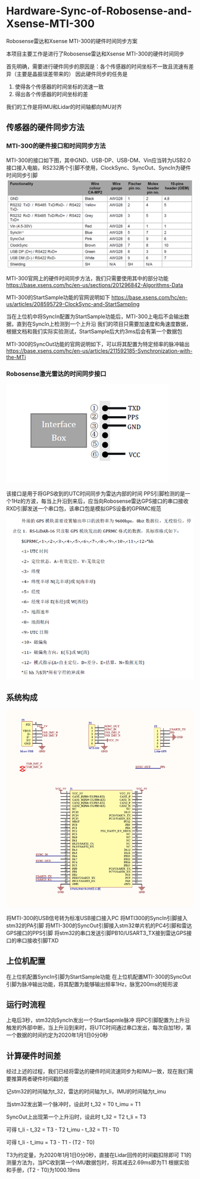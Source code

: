 # Hardware-Sync-of-Robosense-and-Xsense-MTI-300
  Robosense雷达和Xsense MTI-300的硬件时间同步方案

  本项目主要工作是进行了Robosense雷达和Xsense MTI-300的硬件时间同步

  首先明确，需要进行硬件同步的原因是：各个传感器的时间坐标不一致且流速有差异（主要是晶振误差带来的）
  因此硬件同步的任务是
  1. 使得各个传感器的时间坐标的流速一致
  2. 得出各个传感器的时间坐标的差

  我们的工作是将IMU和Lidar的时间轴都向IMU对齐

## 传感器的硬件同步方法
### MTI-300的硬件接口和时间同步方法

  MTI-300的接口如下图，其中GND、USB-DP、USB-DM、Vin应当转为USB2.0接口接入电脑，RS232两个引脚不使用，ClockSync、SyncOut、SyncIn为硬件时间同步引脚
  ![MTI-300接口线序](https://github.com/YangTiankai/Hardware-Sync-of-Robosense-and-Xsense-MTI-300/blob/master/readmefile/MTI-300.PNG)

  MTI-300官网上的硬件时间同步方法，我们只需要使用其中的部分功能
  https://base.xsens.com/hc/en-us/sections/201296842-Algorithms-Data

  MTI-300的StartSample功能的官网说明如下
  https://base.xsens.com/hc/en-us/articles/208595729-ClockSync-and-StartSampling

  当在上位机中将SyncIn配置为StartSample功能后，MTI-300上电后不会输出数据，直到在SyncIn上检测到一个上升沿
  我们的项目只需要加速度和角速度数据，根据文档和我们实际实验测试，StartSample后大约3ms后会有第一个数据包

MTI-300的SyncOut功能的官网说明如下，可以将其配置为特定频率的脉冲输出
https://base.xsens.com/hc/en-us/articles/211592185-Synchronization-with-the-MTi

### Robosense激光雷达的时间同步接口
![Robosense GPS同步接口](https://github.com/YangTiankai/Hardware-Sync-of-Robosense-and-Xsense-MTI-300/blob/master/readmefile/LidarGPS.PNG)

  该接口是用于将GPS收到的UTC时间同步为雷达内部的时间
  PPS引脚检测的是一个1Hz的方波，每当上升沿到来后，应当向Robosense雷达GPS接口的串口接收RXD引脚发送一个串口包，该串口包是模拟GPS设备的GPRMC规范

![GPS设备的GPRMC规范](https://github.com/YangTiankai/Hardware-Sync-of-Robosense-and-Xsense-MTI-300/blob/master/readmefile/GPRMC.PNG)

## 系统构成
![PCB原理图](https://github.com/YangTiankai/Hardware-Sync-of-Robosense-and-Xsense-MTI-300/blob/master/readmefile/PCB.PNG)

  将MTI-300的USB信号转为标准USB接口接入PC
  将MTI300的SyncIn引脚接入stm32的PA引脚
  将MTI-300的SyncOut引脚接入stm32单片机的PC4引脚和雷达GPS接口的PPS引脚
  将stm32的串口发送引脚PB10/USART3_TX接到雷达GPS接口的串口接收引脚TXD

## 上位机配置
  在上位机配置SyncIn引脚为StartSample功能
  在上位机配置MTI-300的SyncOut引脚为脉冲输出功能，将其配置为能够输出频率1Hz，脉宽200ms的矩形波

## 运行时流程
  上电后3秒，stm32向SyncIn发出一个StartSapmle脉冲
  将PC引脚配置为上升沿触发的外部中断，当上升沿到来时，将UTC时间通过串口发出，每次自加1秒，第一个数据的时间约定为2020年1月1日0分0秒

## 计算硬件时间差
  经过上述的过程，我们已经将雷达的硬件时间流速同步为和IMU一致，现在我们需要推算两者硬件时间戳的差

  记stm32的时间轴为t_32，雷达的时间轴为t_li，IMU的时间轴为t_imu

  当stm32发出第一个脉冲时，设此时
  t_32 = T0
  t_imu = T1

  SyncOut上出现第一个上升沿时，设此时
  t_32 = T2
  t_li = T3

  可得
  t_li - t_32 = T3 - T2
  t_imu - t_32 = T1 - T0

  可得
  t_li - t_imu = T3 - T1 - (T2 - T0)

  T3为约定量，为2020年1月1日0分0秒，直接在Lidar回传的时间戳扣除即可
  T1的测量方法为，当PC收到第一个IMU数据包时，将其减去2.69ms即为T1
  根据实验和手册，(T2 - T0)为1000.19ms




